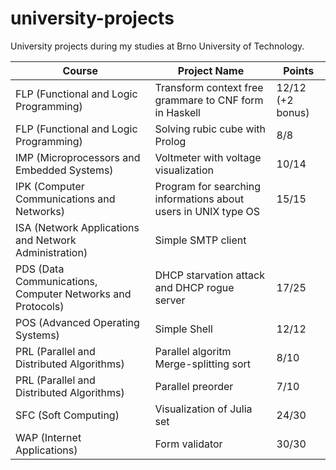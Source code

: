 # university-projects
University projects during my studies at Brno University of Technology.


<!-- Projects:
* FLP (Functional and Logic Programming) - Transform context free grammare to CNF form in Haskell - 12/12 (+2 bonus) 
* FLP (Functional and Logic Programming) - Solving rubic cube with Prolog - 8/8
* IMP (Microprocessors and Embedded Systems) - Voltmeter with voltage visualization - 10/14
* IPK (Computer Communications and Networks) - Program for searching informations about users in UNIX type OS - 15/15
* ISA (Network Applications and Network Administration) - Simple SMTP client
* PDS (Data Communications, Computer Networks and Protocols) - DHCP starvation attack and DHCP rogue server - 17/25
* POS (Advanced Operating Systems) - Simple Shell - 12/12
* PRL (Parallel and Distributed Algorithms) - Parallel algoritm Merge-splitting sort - 8/10
* PRL (Parallel and Distributed Algorithms) - Parallel preorder - 7/10
* SFC (Soft Computing) - Visualization of Julia set 24/30
* WAP (Internet Applications) - Form validator - 30/30 -->

| Course     | Project Name    | Points |
| --------   | --------------  | ------ |
| FLP (Functional and Logic Programming) | Transform context free grammare to CNF form in Haskell | 12/12 (+2 bonus) |
| FLP (Functional and Logic Programming) | Solving rubic cube with Prolog | 8/8 |
| IMP (Microprocessors and Embedded Systems) | Voltmeter with voltage visualization | 10/14 |
| IPK (Computer Communications and Networks) | Program for searching informations about users in UNIX type OS | 15/15 |
| ISA (Network Applications and Network Administration) | Simple SMTP client |  |
| PDS (Data Communications, Computer Networks and Protocols) | DHCP starvation attack and DHCP rogue server | 17/25 |
| POS (Advanced Operating Systems) | Simple Shell | 12/12 |
| PRL (Parallel and Distributed Algorithms) | Parallel algoritm Merge-splitting sort | 8/10 |
| PRL (Parallel and Distributed Algorithms) | Parallel preorder | 7/10 |
| SFC (Soft Computing) | Visualization of Julia set | 24/30 |
| WAP (Internet Applications) | Form validator | 30/30 |